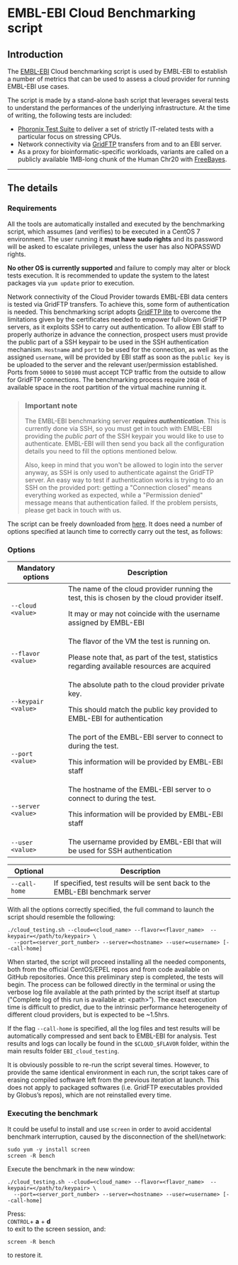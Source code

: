 # EMBL-EBI Cloud Benchmarking script


## Introduction
The [EMBL-EBI](http://www.ebi.ac.uk/) Cloud benchmarking script is used by EMBL-EBI to establish a number of metrics that can be used to assess a cloud provider for running EMBL-EBI use cases.

The script is made by a stand-alone bash script that leverages several tests to understand the performances of the underlying infrastructure. At the time of writing, the following tests are included:

- [Phoronix Test Suite](http://www.phoronix-test-suite.com/) to deliver a set of strictly IT-related tests with a particular focus on stressing CPUs.
- Network connectivity via [GridFTP](http://toolkit.globus.org/toolkit/docs/latest-stable/gridftp/) transfers from and to an EBI server.
- As a proxy for bioinformatic-specific workloads, variants are called on a publicly available 1MB-long chunk of the Human Chr20 with [FreeBayes](https://github.com/ekg/freebayes).

***

## The details

### Requirements

All the tools are automatically installed and executed by the benchmarking script, which assumes (and verifies) to be executed in a CentOS 7 environment. The user running it **must have sudo rights** and its password will be asked to escalate privileges, unless the user has also NOPASSWD rights.

**No other OS is currently supported** and failure to comply may alter or block tests execution. It is recommended to update the system to the latest packages via `yum update` prior to execution.

Network connectivity of the Cloud Provider towards EMBL-EBI data centers is tested via GridFTP transfers. To achieve this, some form of authentication is needed. This benchmarking script adopts [GridFTP lite](http://toolkit.globus.org/toolkit/data/gridftp/) to overcome the limitations given by the certificates needed to empower full-blown GridFTP servers, as it exploits SSH to carry out authentication. To allow EBI staff to properly authorize in advance the connection, prospect users must provide the public part of a SSH keypair to be used in the SSH authentication mechanism. `Hostname` and `port` to be used for the connection, as well as the assigned `username`, will be provided by EBI staff as soon as the `public key` is be uploaded to the server and the relevant user/permission established. Ports from `50000` to `50100` must accept TCP traffic from the outside to allow for GridFTP connections. The benchmarking process require `20GB` of available space in the root partition of the virtual machine running it.

> ### Important note
> The EMBL-EBI benchmarking server _**requires authentication**_. This is currently done via SSH, so you must get in touch with EMBL-EBI providing the _public part_ of the SSH keypair you would like to use to authenticate. EMBL-EBI will then send you back all the configuration details you need to fill the options mentioned below.
>
> Also, keep in mind that you won't be allowed to login into the server anyway, as SSH is only used to authenticate against the GridFTP server. An easy way to test if authentication works is trying to do an SSH on the provided port: getting a "Connection closed" means everything worked as expected, while a "Permission denied" message means that authentication failed. If the problem persists, please get back in touch with us.

The script can be freely downloaded from [here](https://github.com/EMBL-EBI-TSI/cloud-benchmarks). It does need a number of options specified at launch time to correctly carry out the test, as follows:

### Options

Mandatory options | Description
---- | ----
`--cloud <value>` | The name of the cloud provider running the test, this is chosen by the cloud provider itself.<p> It may or may not coincide with the username assigned by EMBL-EBI
`--flavor <value>` | The flavor of the VM the test is running on.<p> Please note that, as part of the test, statistics regarding available resources are acquired
`--keypair <value>` | The absolute path to the cloud provider private key.<p> This should match the public key provided to EMBL-EBI for authentication
`--port <value>` | The port of the EMBL-EBI server to connect to during the test.<p> This information will be provided by EMBL-EBI staff
`--server <value>` | The hostname of the EMBL-EBI server to o connect to during the test.<p> This information will be provided by EMBL-EBI staff
`--user <value>` | The username provided by EMBL-EBI that will be used for SSH authentication

Optional | Description
 ---- | ----
`--call-home` | If specified, test results will be sent back to the EMBL-EBI benchmark server


With all the options correctly specified, the full command to launch the script should resemble the following:

    ./cloud_testing.sh --cloud=<cloud_name> --flavor=<flavor_name>  --keypair=</path/to/keypair> \
      --port=<server_port_number> --server=<hostname> --user=<username> [--call-home]

When started, the script will proceed installing all the needed components, both from the official CentOS/EPEL repos and from code available on GitHub repositories. Once this preliminary step is completed, the tests will begin. The process can be followed directly in the terminal or using the verbose log file available at the path printed by the script itself at startup ("Complete log of this run is available at: \<path\>”). The exact execution time is difficult to predict, due to the intrinsic performance heterogeneity of different cloud providers, but is expected to be ~1.5hrs.

If the flag `--call-home` is specified, all the log files and test results will be automatically compressed and sent back to EMBL-EBI for analysis. Test results and logs can locally be found in the `$CLOUD_$FLAVOR` folder, within the main results folder `EBI_cloud_testing`.

It is obviously possible to re-run the script several times. However, to provide the same identical environment in each run, the script takes care of erasing compiled software left from the previous iteration at launch. This does not apply to packaged softwares (i.e. GridFTP executables provided by Globus’s repos), which are not reinstalled every time.


###  Executing the benchmark

It could be useful to install and use `screen` in order to avoid accidental benchmark interruption, caused by the disconnection of the shell/network:

    sudo yum -y install screen
    screen -R bench
Execute the benchmark in the new window:

    ./cloud_testing.sh --cloud=<cloud_name> --flavor=<flavor_name>  --keypair=</path/to/keypair> \
      --port=<server_port_number> --server=<hostname> --user=<username> [--call-home]
Press:  
`CONTROL`+ **a** + **d**  
to exit to the screen session, and:

    screen -R bench
to restore it.

